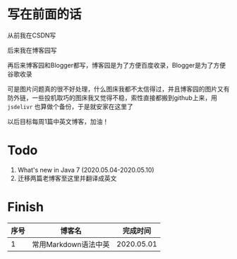 # 写在前面的话

从前我在CSDN写

后来我在博客园写

再后来博客园和Blogger都写，博客园是为了方便百度收录，Blogger是为了方便谷歌收录

可是图片问题真的很不好处理，什么图床我都不太信得过，并且博客园的图片又有防外链，一些投机取巧的图床我又觉得不稳，索性直接都搬到github上来，用 `jsdelivr` 也算做个备份，于是就安家在这里了

以后目标每周1篇中英文博客，加油！



# Todo



1. What's new in Java 7 (2020.05.04-2020.05.10)
2. 迁移两篇老博客至这里并翻译成英文



# Finish

| 序号 | 博客名               | 完成时间   |
| ---- | -------------------- | ---------- |
| 1    | 常用Markdown语法中英 | 2020.05.01 |



